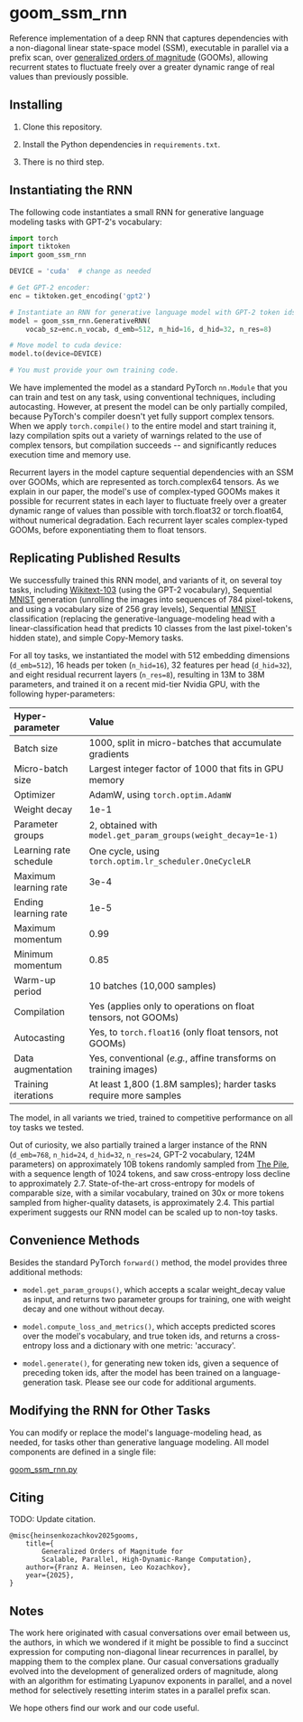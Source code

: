 # goom_ssm_rnn

Reference implementation of a deep RNN that captures dependencies with a non-diagonal linear state-space model (SSM), executable in parallel via a prefix scan, over [generalized orders of magnitude](https://github.com/glassroom/generalized_orders_of_magnitude) (GOOMs), allowing recurrent states to fluctuate freely over a greater dynamic range of real values than previously possible.


## Installing

1. Clone this repository.

2. Install the Python dependencies in `requirements.txt`.

3. There is no third step.


## Instantiating the RNN

The following code instantiates a small RNN for generative language modeling tasks with GPT-2's vocabulary: 

```python
import torch
import tiktoken
import goom_ssm_rnn

DEVICE = 'cuda'  # change as needed

# Get GPT-2 encoder:
enc = tiktoken.get_encoding('gpt2')

# Instantiate an RNN for generative language model with GPT-2 token ids:
model = goom_ssm_rnn.GenerativeRNN(
    vocab_sz=enc.n_vocab, d_emb=512, n_hid=16, d_hid=32, n_res=8)

# Move model to cuda device:
model.to(device=DEVICE)

# You must provide your own training code.
```

We have implemented the model as a standard PyTorch `nn.Module` that you can train and test on any task, using conventional techniques, including autocasting. However, at present the model can be only partially compiled, because PyTorch's compiler doesn't yet fully support complex tensors. When we apply `torch.compile()` to the entire model and start training it, lazy compilation spits out a variety of warnings related to the use of complex tensors, but compilation succeeds -- and significantly reduces execution time and memory use.

Recurrent layers in the model capture sequential dependencies with an SSM over GOOMs, which are represented as torch.complex64 tensors. As we explain in our paper, the model's use of complex-typed GOOMs makes it possible for recurrent states in each layer to fluctuate freely over a greater dynamic range of values than possible with torch.float32 or torch.float64, without numerical degradation. Each recurrent layer scales complex-typed GOOMs, before exponentiating them to float tensors.


## Replicating Published Results

We successfully trained this RNN model, and variants of it, on several toy tasks, including [Wikitext-103](https://huggingface.co/datasets/Salesforce/wikitext) (using the GPT-2 vocabulary), Sequential [MNIST](https://huggingface.co/datasets/ylecun/mnist) generation (unrolling the images into sequences of 784 pixel-tokens, and using a vocabulary size of 256 gray levels), Sequential [MNIST](https://huggingface.co/datasets/ylecun/mnist) classification (replacing the generative-language-modeling head with a linear-classification head that predicts 10 classes from the last pixel-token's hidden state), and simple Copy-Memory tasks.

For all toy tasks, we instantiated the model with 512 embedding dimensions (`d_emb=512`), 16 heads per token (`n_hid=16`), 32 features per head (`d_hid=32`), and eight residual recurrent layers (`n_res=8`), resulting in 13M to 38M parameters, and trained it on a recent mid-tier Nvidia GPU, with the following hyper-parameters:

| Hyper-parameter        | Value                                                            |
| :--------------------- | :--------------------------------------------------------------- |
| Batch size             | 1000, split in micro-batches that accumulate gradients           |
| Micro-batch size       | Largest integer factor of 1000 that fits in GPU memory           |
| Optimizer              | AdamW, using `torch.optim.AdamW`                                 |
| Weight decay           | 1e-1                                                             |
| Parameter groups       | 2, obtained with `model.get_param_groups(weight_decay=1e-1)`     |
| Learning rate schedule | One cycle, using `torch.optim.lr_scheduler.OneCycleLR`           |
| Maximum learning rate  | 3e-4                                                             |
| Ending learning rate   | 1e-5                                                             |
| Maximum momentum       | 0.99                                                             |
| Minimum momentum       | 0.85                                                             |
| Warm-up period         | 10 batches (10,000 samples)                                      |
| Compilation            | Yes (applies only to operations on float tensors, not GOOMs)     |
| Autocasting            | Yes, to `torch.float16` (only float tensors, not GOOMs)          |
| Data augmentation      | Yes, conventional (_e.g._, affine transforms on training images) |
| Training iterations    | At least 1,800 (1.8M samples); harder tasks require more samples |

The model, in all variants we tried, trained to competitive performance on all toy tasks we tested.

Out of curiosity, we also partially trained a larger instance of the RNN (`d_emb=768`, `n_hid=24`, `d_hid=32`, `n_res=24`, GPT-2 vocabulary, 124M parameters) on approximately 10B tokens randomly sampled from [The Pile](https://huggingface.co/datasets/monology/pile-uncopyrighted), with a sequence length of 1024 tokens, and saw cross-entropy loss decline to approximately 2.7. State-of-the-art cross-entropy for models of comparable size, with a similar vocabulary, trained on 30x or more tokens sampled from higher-quality datasets, is approximately 2.4. This partial experiment suggests our RNN model can be scaled up to non-toy tasks.


## Convenience Methods

Besides the standard PyTorch `forward()` method, the model provides three additional methods:

* `model.get_param_groups()`, which accepts a scalar weight_decay value as input, and returns two parameter groups for training, one with weight decay and one without without decay.

* `model.compute_loss_and_metrics()`, which accepts predicted scores over the model's vocabulary, and true token ids, and returns a cross-entropy loss and a dictionary with one metric: 'accuracy'.

* `model.generate()`, for generating new token ids, given a sequence of preceding token ids, after the model has been trained on a language-generation task. Please see our code for additional arguments.


## Modifying the RNN for Other Tasks

You can modify or replace the model's language-modeling head, as needed, for tasks other than generative language modeling. All model components are defined in a single file:

[goom_ssm_rnn.py](goom_ssm_rnn.py)


## Citing

TODO: Update citation.

```
@misc{heinsenkozachkov2025gooms,
    title={
        Generalized Orders of Magnitude for
        Scalable, Parallel, High-Dynamic-Range Computation},
    author={Franz A. Heinsen, Leo Kozachkov},
    year={2025},
}
```


## Notes

The work here originated with casual conversations over email between us, the authors, in which we wondered if it might be possible to find a succinct expression for computing non-diagonal linear recurrences in parallel, by mapping them to the complex plane. Our casual conversations gradually evolved into the development of generalized orders of magnitude, along with an algorithm for estimating Lyapunov exponents in parallel, and a novel method for selectively resetting interim states in a parallel prefix scan.

We hope others find our work and our code useful.
